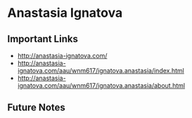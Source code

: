 # Anastasia Ignatova

## Important Links

- http://anastasia-ignatova.com/
- http://anastasia-ignatova.com/aau/wnm617/ignatova.anastasia/index.html
- http://anastasia-ignatova.com/aau/wnm617/ignatova.anastasia/about.html


## Future Notes


